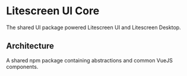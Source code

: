 # Litescreen UI Core

The shared UI package powered Litescreen UI and Litescreen Desktop.

## Architecture

A shared npm package containing abstractions and common VueJS components.